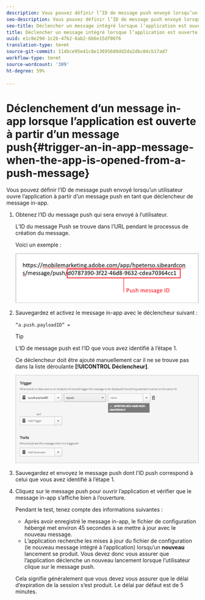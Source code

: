 ```yaml
---
description: Vous pouvez définir l’ID de message push envoyé lorsqu’un utilisateur ouvre l’application à partir d’un message push en tant que déclencheur de message in-app.
seo-description: Vous pouvez définir l’ID de message push envoyé lorsqu’un utilisateur ouvre l’application à partir d’un message push en tant que déclencheur de message in-app.
seo-title: Déclencher un message intégré lorsque l’application est ouverte à partir d’un message Push
title: Déclencher un message intégré lorsque l’application est ouverte à partir d’un message Push
uuid: e1c8e29d-1c2b-47b2-8ab2-6b6e15df86f6
translation-type: tm+mt
source-git-commit: 114bce95e41c8e13695689dd2da2dbc04cb17ad7
workflow-type: tm+mt
source-wordcount: '309'
ht-degree: 59%

---
```



# Déclenchement d’un message in-app lorsque l’application est ouverte à partir d’un message push{#trigger-an-in-app-message-when-the-app-is-opened-from-a-push-message}

Vous pouvez définir l’ID de message push envoyé lorsqu’un utilisateur ouvre l’application à partir d’un message push en tant que déclencheur de message in-app.

1. Obtenez l’ID du message push qui sera envoyé à l’utilisateur.

   L’ID du message Push se trouve dans l’URL pendant le processus de création du message.

   Voici un exemple :

   ![](assets/brandon_task1.png)

1. Sauvegardez et activez le message in-app avec le déclencheur suivant :

   `“a.push.payloadID” =`

   >[!TIP]
   >
   >L’ID de message push est l’ID que vous avez identifié à l’étape 1.

   Ce déclencheur doit être ajouté manuellement car il ne se trouve pas dans la liste déroulante **[!UICONTROL Déclencheur]**.

   ![](assets/brandon_task2.png)

1. Sauvegardez et envoyez le message push dont l’ID push correspond à celui que vous avez identifié à l’étape 1.
1. Cliquez sur le message push pour ouvrir l’application et vérifier que le message in-app s’affiche bien à l’ouverture.

   Pendant le test, tenez compte des informations suivantes :

   * Après avoir enregistré le message in-app, le fichier de configuration hébergé met environ 45 secondes à se mettre à jour avec le nouveau message.
   * L’application recherche les mises à jour du fichier de configuration (le nouveau message intégré à l’application) lorsqu’un **nouveau** lancement se produit. Vous devez donc vous assurer que l’application déclenche un nouveau lancement lorsque l’utilisateur clique sur le message push.

   Cela signifie généralement que vous devez vous assurer que le délai d’expiration de la session s’est produit. Le délai par défaut est de 5 minutes.

